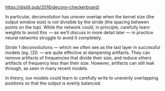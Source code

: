 <https://distill.pub/2016/deconv-checkerboard/> 



In particular, deconvolution has uneven overlap when the kernel size (the output window size) is not divisible by the stride (the spacing between points on the top). While the network could, in principle, carefully learn weights to avoid this  — as we’ll discuss in more detail later — in practice neural networks struggle to avoid it completely. 





Stride 1 deconvolutions — which we often see as the last layer in successful models (eg. [2])  — are quite effective at dampening artifacts. They can remove artifacts of frequencies that divide their size, and reduce others artifacts of frequency less than their size. However, artifacts can still leak through, as seen in many recent models. 



In theory, our models could learn to carefully write to unevenly overlapping positions so that the output is evenly balanced. 